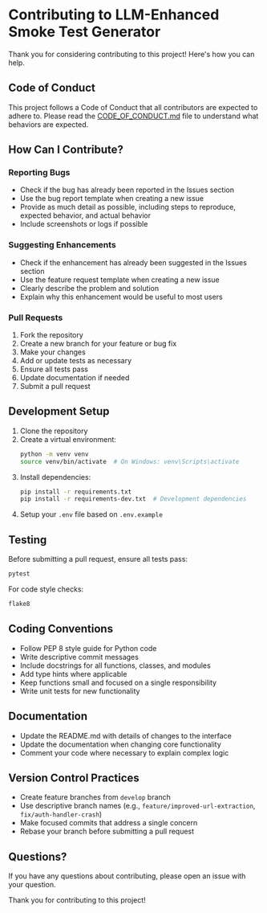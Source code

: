 # Contributing to LLM-Enhanced Smoke Test Generator

Thank you for considering contributing to this project! Here's how you can help.

## Code of Conduct

This project follows a Code of Conduct that all contributors are expected to adhere to. Please read the [CODE_OF_CONDUCT.md](CODE_OF_CONDUCT.md) file to understand what behaviors are expected.

## How Can I Contribute?

### Reporting Bugs

- Check if the bug has already been reported in the Issues section
- Use the bug report template when creating a new issue
- Provide as much detail as possible, including steps to reproduce, expected behavior, and actual behavior
- Include screenshots or logs if possible

### Suggesting Enhancements

- Check if the enhancement has already been suggested in the Issues section
- Use the feature request template when creating a new issue
- Clearly describe the problem and solution
- Explain why this enhancement would be useful to most users

### Pull Requests

1. Fork the repository
2. Create a new branch for your feature or bug fix
3. Make your changes
4. Add or update tests as necessary
5. Ensure all tests pass
6. Update documentation if needed
7. Submit a pull request

## Development Setup

1. Clone the repository
2. Create a virtual environment:
   ```bash
   python -m venv venv
   source venv/bin/activate  # On Windows: venv\Scripts\activate
   ```
3. Install dependencies:
   ```bash
   pip install -r requirements.txt
   pip install -r requirements-dev.txt  # Development dependencies
   ```
4. Setup your `.env` file based on `.env.example`

## Testing

Before submitting a pull request, ensure all tests pass:

```bash
pytest
```

For code style checks:

```bash
flake8
```

## Coding Conventions

- Follow PEP 8 style guide for Python code
- Write descriptive commit messages
- Include docstrings for all functions, classes, and modules
- Add type hints where applicable
- Keep functions small and focused on a single responsibility
- Write unit tests for new functionality

## Documentation

- Update the README.md with details of changes to the interface
- Update the documentation when changing core functionality
- Comment your code where necessary to explain complex logic

## Version Control Practices

- Create feature branches from `develop` branch
- Use descriptive branch names (e.g., `feature/improved-url-extraction`, `fix/auth-handler-crash`)
- Make focused commits that address a single concern
- Rebase your branch before submitting a pull request

## Questions?

If you have any questions about contributing, please open an issue with your question.

Thank you for contributing to this project!
